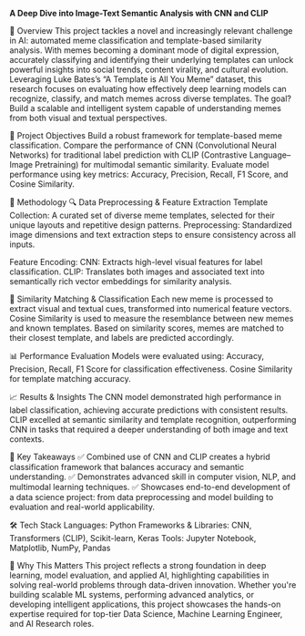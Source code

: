 **A Deep Dive into Image-Text Semantic Analysis with CNN and CLIP**

📌 Overview
This project tackles a novel and increasingly relevant challenge in AI: automated meme classification and template-based similarity analysis. With memes becoming a dominant mode of digital expression, accurately classifying and identifying their underlying templates can unlock powerful insights into social trends, content virality, and cultural evolution.
Leveraging Luke Bates’s “A Template is All You Meme” dataset, this research focuses on evaluating how effectively deep learning models can recognize, classify, and match memes across diverse templates. The goal? Build a scalable and intelligent system capable of understanding memes from both visual and textual perspectives.

🚀 Project Objectives
Build a robust framework for template-based meme classification.
Compare the performance of CNN (Convolutional Neural Networks) for traditional label prediction with CLIP (Contrastive Language–Image Pretraining) for multimodal semantic similarity.
Evaluate model performance using key metrics: Accuracy, Precision, Recall, F1 Score, and Cosine Similarity.

🧠 Methodology
🔍 Data Preprocessing & Feature Extraction
Template Collection: A curated set of diverse meme templates, selected for their unique layouts and repetitive design patterns.
Preprocessing: Standardized image dimensions and text extraction steps to ensure consistency across all inputs.

Feature Encoding:
CNN: Extracts high-level visual features for label classification.
CLIP: Translates both images and associated text into semantically rich vector embeddings for similarity analysis.

🔗 Similarity Matching & Classification
Each new meme is processed to extract visual and textual cues, transformed into numerical feature vectors.
Cosine Similarity is used to measure the resemblance between new memes and known templates.
Based on similarity scores, memes are matched to their closest template, and labels are predicted accordingly.

📊 Performance Evaluation
Models were evaluated using:
Accuracy, Precision, Recall, F1 Score for classification effectiveness.
Cosine Similarity for template matching accuracy.

📈 Results & Insights
The CNN model demonstrated high performance in label classification, achieving accurate predictions with consistent results.
CLIP excelled at semantic similarity and template recognition, outperforming CNN in tasks that required a deeper understanding of both image and text contexts.

🧩 Key Takeaways
✅ Combined use of CNN and CLIP creates a hybrid classification framework that balances accuracy and semantic understanding.
✅ Demonstrates advanced skill in computer vision, NLP, and multimodal learning techniques.
✅ Showcases end-to-end development of a data science project: from data preprocessing and model building to evaluation and real-world applicability.

🛠️ Tech Stack
Languages: Python
Frameworks & Libraries: CNN, Transformers (CLIP), Scikit-learn, Keras
Tools: Jupyter Notebook, Matplotlib, NumPy, Pandas

🌟 Why This Matters
This project reflects a strong foundation in deep learning, model evaluation, and applied AI, highlighting capabilities in solving real-world problems through data-driven innovation. Whether you're building scalable ML systems, performing advanced analytics, or developing intelligent applications, this project showcases the hands-on expertise required for top-tier Data Science, Machine Learning Engineer, and AI Research roles.
